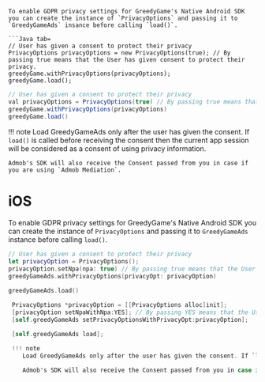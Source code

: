 

```
To enable GDPR privacy settings for GreedyGame's Native Android SDK you can create the instance of `PrivacyOptions` and passing it to `GreedyGameAds` insance before calling `load()`.

```Java tab=
// User has given a consent to protect their privacy
PrivacyOptions privacyOptions = new PrivacyOptions(true); // By passing true means that the User has given consent to protect their privacy.
greedyGame.withPrivacyOptions(privacyOptions);
greedyGame.load();
```

```Java tab="Kotlin"
// User has given a consent to protect their privacy
val privacyOptions = PrivacyOptions(true) // By passing true means that the User has given consent to protect their privacy.
greedyGame.withPrivacyOptions(privacyOptions)
greedyGame.load()
```

!!! note
    Load GreedyGameAds only after the user has given the consent. If `load()` is called before receiving the consent then the current app session will be considered as a consent of using privacy information. 

    Admob's SDK will also receive the Consent passed from you in case if you are using `Admob Mediation`.

# **iOS**
To enable GDPR privacy settings for GreedyGame's Native Android SDK you can create the instance of `PrivacyOptions` and passing it to `GreedyGameAds` instance before calling `load()`.

```Swift tab=
// User has given a consent to protect their privacy
let privacyOption = PrivacyOptions();
privacyOption.setNpa(npa: true) // By passing true means that the User has given consent to protect their privacy.
greedyGameAds.withPrivacyOptions(privacyOpt: privacyOption)

greedyGameAds.load()
```

```Objective-C tab="Objective-C"
 PrivacyOptions *privacyOption = [[PrivacyOptions alloc]init];
 [privacyOption setNpaWithNpa:YES]; // By passing YES means that the User has given consent to protect their privacy.
 [self.greedyGameAds setPrivacyOptionsWithPrivacyOpt:privacyOption];
    
 [self.greedyGameAds load];

 !!! note
    Load GreedyGameAds only after the user has given the consent. If `load()` is called before receiving the consent then the current app session will be considered as a consent of using privacy information. 

    Admob's SDK will also receive the Consent passed from you in case if you are using `Admob Mediation`.